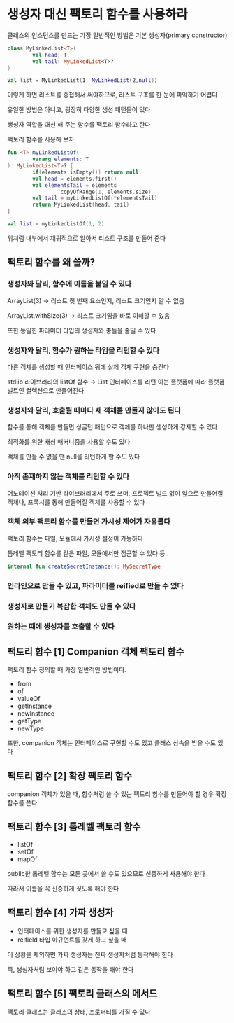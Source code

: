# 생성자 대신 팩토리 함수를 사용하라

클래스의 인스턴스를 만드는 가장 일반적인 방법은 기본 생성자(primary constructor)

```kotlin
class MyLinkedList<T>(
		val head: T,
		val tail: MyLinkedList<T>?
)

val list = MyLinkedList(1, MyLinkedList(2,null))
```

이렇게 하면 리스트를 중첩해서 써야하므로, 리스트 구조를 한 눈에 파악하기 어렵다

유일한 방법은 아니고, 굉장히 다양한 생성 패턴들이 있다

생성자 역할을 대신 해 주는 함수를 팩토리 함수라고 한다

팩토리 함수를 사용해 보자

```kotlin
fun <T> myLinkedListOf(
		vararg elements: T
): MyLinkedList<T>? {
		if(elements.isEmpty()) return null
		val head = elements.first()
		val elementsTail = elements
				.copyOfRange(1, elements.size)
		val tail = myLinkedListOf(*elementsTail)
		return MyLinkedList(head, tail)
}

val list = myLinkedListOf(1, 2)
```

위처럼 내부에서 재귀적으로 알아서 리스트 구조를 만들어 준다

## 팩토리 함수를 왜 쓸까?

### 생성자와 달리, 함수에 이름을 붙일 수 있다

ArrayList(3) → 리스트 첫 번째 요소인지, 리스트 크기인지 알 수 없음

ArrayList.withSize(3) → 리스트 크기임을 바로 이해할 수 있음

또한 동일한 파라미터 타입의 생성자와 충돌을 줄일 수 있다

### 생성자와 달리, 함수가 원하는 타입을 리턴할 수 있다

다른 객체를 생성할 때 인터페이스 뒤에 실제 객체 구현을 숨긴다

stdlib 라이브러리의 listOf 함수 → List 인터페이스를 리턴
이는 플랫폼에 따라 플랫폼 빌트인 컬렉션으로 만들어진다

### 생성자와 달리, 호출될 때마다 새 객체를 만들지 않아도 된다

함수를 통해 객체를 만들면 싱글턴 패턴으로 객체를 하나만 생성하게 강제할 수 있다

최적화를 위한 캐싱 매커니즘을 사용할 수도 있다

객체를 만들 수 없을 땐 null을 리턴하게 할 수도 있다

### 아직 존재하지 않는 객체를 리턴할 수 있다

어노테이션 처리 기반 라이브러리에서 주로 쓰며,
프로젝트 빌드 없이 앞으로 만들어질 객체나, 프록시를 통해 만들어질 객체를 사용할 수 있다

### 객체 외부 팩토리 함수를 만들면 가시성 제어가 자유롭다

팩토리 함수는 파일, 모듈에서 가시성 설정이 가능하다

톱레벨 팩토리 함수를 같은 파일, 모듈에서만 접근할 수 있다 등..

```kotlin
internal fun createSecretInstance(): MySecretType
```

### 인라인으로 만들 수 있고, 파라미터를 reified로 만들 수 있다

### 생성자로 만들기 복잡한 객체도 만들 수 있다

### 원하는 때에 생성자를 호출할 수 있다

## 팩토리 함수 [1] Companion 객체 팩토리 함수

팩토리 함수 정의할 때 가장 일반적인 방법이다.

- from
- of
- valueOf
- getInstance
- newInstance
- getType
- newType

또한, companion 객체는 인터페이스로 구현할 수도 있고 클래스 상속을 받을 수도 있다

## 팩토리 함수 [2] 확장 팩토리 함수

companion 객체가 있을 때, 함수처럼 쓸 수 있는 팩토리 함수를 만들어야 할 경우 확장 함수를 쓴다

## 팩토리 함수 [3] 톱레벨 팩토리 함수

- listOf
- setOf
- mapOf

public한 톱레벨 함수는 모든 곳에서 쓸 수도 있으므로 신중하게 사용해야 한다

따라서 이름을 꼭 신중하게 짓도록 해야 한다

## 팩토리 함수 [4] 가짜 생성자

- 인터페이스를 위한 생성자를 만들고 싶을 때
- reifield 타입 아규먼트를 갖게 하고 싶을 때

이 상황을 제외하면 가짜 생성자는 진짜 생성자처럼 동작해야 한다

즉, 생성자처럼 보여야 하고 같은 동작을 해야 한다

## 팩토리 함수 [5] 팩토리 클래스의 메서드

팩토리 클래스는 클래스의 상태, 프로퍼티를 가질 수 있다